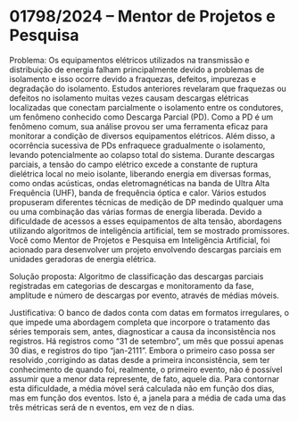 # 01798/2024 – Mentor de Projetos e Pesquisa

Problema: 
Os equipamentos elétricos utilizados na transmissão e distribuição de energia falham principalmente devido a problemas de isolamento e isso ocorre devido a fraquezas, defeitos, impurezas e degradação do isolamento. Estudos anteriores revelaram que fraquezas ou defeitos no isolamento muitas vezes causam descargas elétricas
localizadas que conectam parcialmente o isolamento entre os condutores, um fenômeno conhecido como Descarga Parcial (PD). Como a PD é um fenômeno comum, sua análise provou ser uma ferramenta eficaz para monitorar a condição de diversos equipamentos elétricos. Além disso, a ocorrência sucessiva de PDs enfraquece gradualmente o isolamento, levando potencialmente ao colapso total do sistema.
Durante descargas parciais, a tensão do campo elétrico excede a constante de ruptura dielétrica local no meio isolante, liberando energia em diversas formas, como ondas acústicas, ondas eletromagnéticas na banda de Ultra Alta Frequência (UHF), banda de frequência óptica e calor. Vários estudos propuseram diferentes técnicas de medição de DP medindo qualquer uma ou uma combinação das várias formas de energia liberada.
Devido a dificuldade de acessos a esses equipamentos de alta tensão, abordagens utilizando algoritmos de inteligência artificial, tem se mostrado promissores. Você como Mentor de Projetos e Pesquisa em Inteligência Artificial, foi acionado para desenvolver um projeto envolvendo descargas parciais em unidades geradoras de energia elétrica.

Solução proposta: 
Algoritmo de classificação das descargas parciais registradas em categorias de descargas e monitoramento da fase, amplitude e número de descargas por evento, através de médias móveis.

Justificativa: 
O banco de dados conta com datas em formatos irregulares, o que impede uma abordagem completa que incorpore o tratamento das séries temporais sem, antes, diagnosticar a causa da inconsistência nos registros. Há registros como “31 de setembro”, um mês que possui apenas 30 dias, e registros do tipo “jan-2111”. Embora o primeiro caso possa ser resolvido ,corrigindo as datas desde a primeira inconsistência, sem ter conhecimento de quando foi, realmente, o primeiro evento, não é possível assumir que a menor data represente, de fato, aquele dia. 
	Para contornar esta dificuldade, a média móvel será calculada não em função dos dias, mas em função dos eventos. Isto é, a janela para a média de cada uma das três métricas será de n eventos, em vez de n dias.

